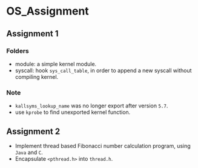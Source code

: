 # OS_Assignment

## Assignment 1

### Folders

- module: a simple kernel module.
- syscall: hook `sys_call_table`, in order to append a new syscall without compiling kernel.

### Note

- `kallsyms_lookup_name` was no longer export after version `5.7`.
- use `kprobe` to find unexported kernel function. 



## Assignment 2

- Implement thread based Fibonacci number calculation program, using `Java` and `C`.
- Encapsulate `<pthread.h>` into `thread.h`.
